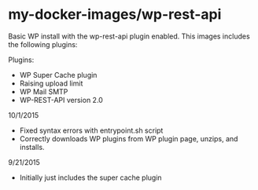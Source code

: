 # my-docker-images/wp-rest-api
Basic WP install with the wp-rest-api plugin enabled.  This images includes the following plugins:


Plugins:
- WP Super Cache plugin
- Raising upload limit
- WP Mail SMTP
- WP-REST-API version 2.0

10/1/2015
- Fixed syntax errors with entrypoint.sh script
- Correctly downloads WP plugins from WP plugin page, unzips, and installs.

9/21/2015
- Initially just includes the super cache plugin
